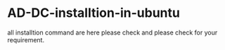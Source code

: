 # AD-DC-installtion-in-ubuntu

all installtion command are here please check and please check for your requirement.
